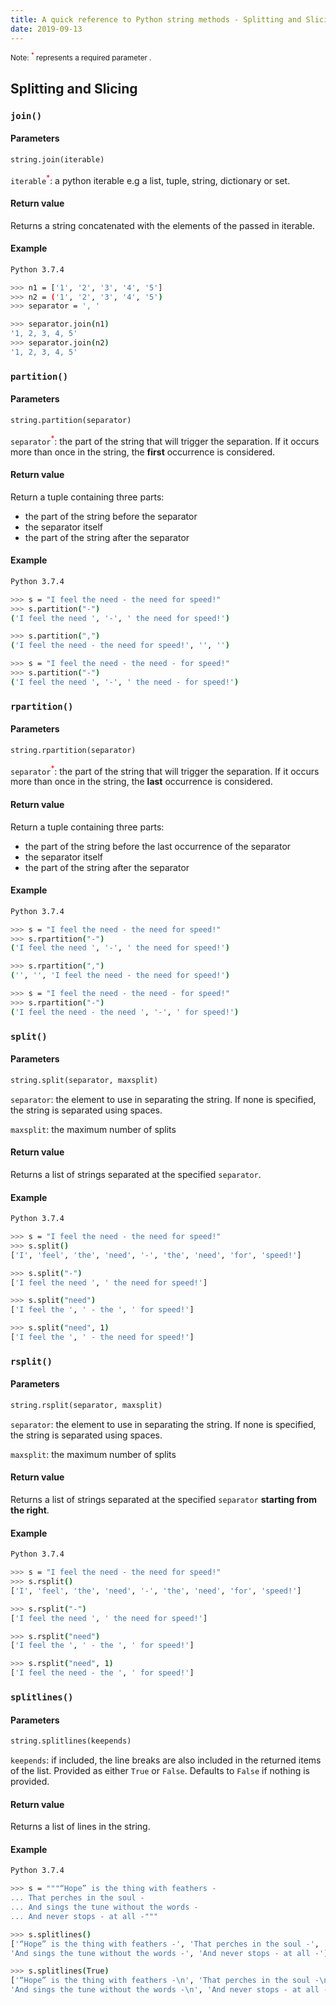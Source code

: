 ```yaml
---
title: A quick reference to Python string methods - Splitting and Slicing
date: 2019-09-13
---
```


<small>Note: <sup style="color: red">\*</sup> represents a required parameter
.</small>

## Splitting and Slicing

### <a name="join"></a> `join()`

#### Parameters

```python
string.join(iterable)
```

`iterable`<sup style="color: red">\*</sup>: a python iterable e.g a list, tuple, string, dictionary or set.

#### Return value

Returns a string concatenated with the elements of the passed in iterable.

#### Example

```bash
Python 3.7.4

>>> n1 = ['1', '2', '3', '4', '5']
>>> n2 = ('1', '2', '3', '4', '5')
>>> separator = ', '

>>> separator.join(n1)
'1, 2, 3, 4, 5'
>>> separator.join(n2)
'1, 2, 3, 4, 5'
```

### <a name="join"></a> `partition()`

#### Parameters

```python
string.partition(separator)
```

`separator`<sup style="color: red">\*</sup>: the part of the string that will trigger the separation. If it
occurs more than once in the string, the **first** occurrence is considered.

#### Return value

Return a tuple containing three parts:

- the part of the string before the separator
- the separator itself
- the part of the string after the separator

#### Example

```bash
Python 3.7.4

>>> s = "I feel the need - the need for speed!"
>>> s.partition("-")
('I feel the need ', '-', ' the need for speed!')

>>> s.partition(",")
('I feel the need - the need for speed!', '', '')

>>> s = "I feel the need - the need - for speed!"
>>> s.partition("-")
('I feel the need ', '-', ' the need - for speed!')
```

### <a name="join"></a> `rpartition()`

#### Parameters

```python
string.rpartition(separator)
```

`separator`<sup style="color: red">\*</sup>: the part of the string that will trigger the separation. If it
occurs more than once in the string, the **last** occurrence is considered.

#### Return value

Return a tuple containing three parts:

- the part of the string before the last occurrence of the separator
- the separator itself
- the part of the string after the separator

#### Example

```bash
Python 3.7.4

>>> s = "I feel the need - the need for speed!"
>>> s.rpartition("-")
('I feel the need ', '-', ' the need for speed!')

>>> s.rpartition(",")
('', '', 'I feel the need - the need for speed!')

>>> s = "I feel the need - the need - for speed!"
>>> s.rpartition("-")
('I feel the need - the need ', '-', ' for speed!')
```

### <a name="join"></a> `split()`

#### Parameters

```python
string.split(separator, maxsplit)
```

`separator`: the element to use in separating the string. If none is specified, the string is
separated using spaces.

`maxsplit`: the maximum number of splits

#### Return value

Returns a list of strings separated at the specified `separator`.

#### Example

```bash
Python 3.7.4

>>> s = "I feel the need - the need for speed!"
>>> s.split()
['I', 'feel', 'the', 'need', '-', 'the', 'need', 'for', 'speed!']

>>> s.split("-")
['I feel the need ', ' the need for speed!']

>>> s.split("need")
['I feel the ', ' - the ', ' for speed!']

>>> s.split("need", 1)
['I feel the ', ' - the need for speed!']
```

### <a name="join"></a> `rsplit()`

#### Parameters

```python
string.rsplit(separator, maxsplit)
```

`separator`: the element to use in separating the string. If none is specified, the string is
separated using spaces.

`maxsplit`: the maximum number of splits

#### Return value

Returns a list of strings separated at the specified `separator` **starting from the right**.

#### Example

```bash
Python 3.7.4

>>> s = "I feel the need - the need for speed!"
>>> s.rsplit()
['I', 'feel', 'the', 'need', '-', 'the', 'need', 'for', 'speed!']

>>> s.rsplit("-")
['I feel the need ', ' the need for speed!']

>>> s.rsplit("need")
['I feel the ', ' - the ', ' for speed!']

>>> s.rsplit("need", 1)
['I feel the need - the ', ' for speed!']
```

### <a name="join"></a> `splitlines()`

#### Parameters

```python
string.splitlines(keepends)
```

`keepends`: if included, the line breaks are also included in the returned items of the list.
Provided as either `True` or `False`. Defaults to `False` if nothing is provided.

#### Return value

Returns a list of lines in the string.

#### Example

```bash
Python 3.7.4

>>> s = """“Hope” is the thing with feathers -
... That perches in the soul -
... And sings the tune without the words -
... And never stops - at all -"""

>>> s.splitlines()
['“Hope” is the thing with feathers -', 'That perches in the soul -',
'And sings the tune without the words -', 'And never stops - at all -']

>>> s.splitlines(True)
['“Hope” is the thing with feathers -\n', 'That perches in the soul -\n',
'And sings the tune without the words -\n', 'And never stops - at all -']
```
